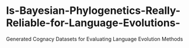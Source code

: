 # Is-Bayesian-Phylogenetics-Really-Reliable-for-Language-Evolutions-
Generated Cognacy Datasets for Evaluating Language Evolution Methods
